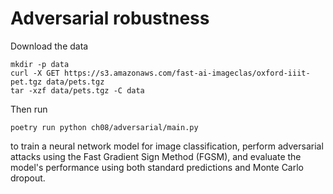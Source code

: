 # Adversarial robustness

Download the data

```commandline
mkdir -p data
curl -X GET https://s3.amazonaws.com/fast-ai-imageclas/oxford-iiit-pet.tgz data/pets.tgz
tar -xzf data/pets.tgz -C data
```

Then run

```commandline
poetry run python ch08/adversarial/main.py
```

to train a neural network model for image classification, perform
adversarial attacks using the Fast Gradient Sign Method (FGSM), and evaluate the model's performance using both standard predictions and Monte Carlo dropout.
